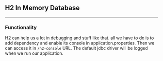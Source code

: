 ## H2 In Memory Database
***
### Functionality
H2 can help us a lot in debugging and stuff like that. all we have to do is to add 
dependency and enable its console in application.properties. Then
we can access it in `/h2-console` URL. The default jdbc driver
will be logged when we run our application.